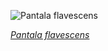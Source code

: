 
![Pantala flavescens](https://upload.wikimedia.org/wikipedia/commons/thumb/f/f3/Pantala_flavescens_%28globe_skimmer%29_in_flight%2C_side_view.jpg/675px-Pantala_flavescens_%28globe_skimmer%29_in_flight%2C_side_view.jpg)

*[Pantala flavescens](https://wikipedia.org/wiki/File:Pantala_flavescens_(globe_skimmer)_in_flight,_side_view.jpg)*
